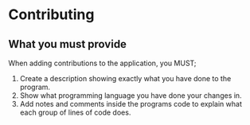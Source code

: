 # Contributing

## What you must provide

When adding contributions to the application, you MUST;
1. Create a description showing exactly what you have done to the program.
2. Show what programming language you have done your changes in.
3. Add notes and comments inside the programs code to explain what each group of lines of code does.
